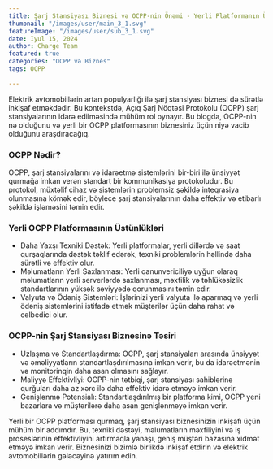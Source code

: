 ```yaml
---
title: Şarj Stansiyası Biznesi və OCPP-nin Önəmi - Yerli Platformanın Üstünlükləri
thumbnail: "/images/user/main_3_1.svg"
featureImage: "/images/user/sub_3_1.svg"
date: Iyul 15, 2024
author: Charge Team
featured: true
categories: "OCPP və Biznes"
tags: OCPP

---
```


Elektrik avtomobillərin artan populyarlığı ilə şarj stansiyası biznesi də sürətlə inkişaf etməkdədir. Bu kontekstdə, Açıq Şarj Nöqtəsi Protokolu (OCPP) şarj stansiyalarının idarə edilməsində mühüm rol oynayır. Bu blogda, OCPP-nin nə olduğunu və yerli bir OCPP platformasının biznesiniz üçün niyə vacib olduğunu araşdıracağıq.

### OCPP Nədir?
OCPP, şarj stansiyalarını və idarəetmə sistemlərini bir-biri ilə ünsiyyət qurmağa imkan verən standart bir kommunikasiya protokoludur. Bu protokol, müxtəlif cihaz və sistemlərin problemsiz şəkildə inteqrasiya olunmasına kömək edir, böylece şarj stansiyalarının daha effektiv və etibarlı şəkildə işləməsini təmin edir.

### Yerli OCPP Platformasının Üstünlükləri
- Daha Yaxşı Texniki Dəstək: Yerli platformalar, yerli dillərdə və saat qurşaqlarında dəstək təklif edərək, texniki problemlərin həllində daha sürətli və effektiv olur.
- Məlumatların Yerli Saxlanması: Yerli qanunvericiliyə uyğun olaraq məlumatların yerli serverlərdə saxlanması, məxfilik və təhlükəsizlik standartlarının yüksək səviyyədə qorunmasını təmin edir.
- Valyuta və Ödəniş Sistemləri: İşlərinizi yerli valyuta ilə aparmaq və yerli ödəniş sistemlərini istifadə etmək müştərilər üçün daha rahat və cəlbedici olur.
### OCPP-nin Şarj Stansiyası Biznesinə Təsiri
- Uzlaşma və Standartlaşdırma: OCPP, şarj stansiyaları arasında ünsiyyət və əməliyyatların standartlaşdırılmasına imkan verir, bu da idarəetmənin və monitorinqin daha asan olmasını sağlayır.
- Maliyyə Effektivliyi: OCPP-nin tətbiqi, şarj stansiyası sahiblərinə qurğuları daha az xərc ilə daha effektiv idarə etməyə imkan verir.
- Genişlənmə Potensialı: Standartlaşdırılmış bir platforma kimi, OCPP yeni bazarlara və müştərilərə daha asan genişlənməyə imkan verir.

Yerli bir OCPP platforması qurmaq, şarj stansiyası biznesinizin inkişafı üçün mühüm bir addımdır. Bu, texniki dəstəyi, məlumatların məxfiliyini və iş proseslərinin effektivliyini artırmaqla yanaşı, geniş müştəri bazasına xidmət etməyə imkan verir. Biznesinizi bizimlə birlikdə inkişaf etdirin və elektrik avtomobillərin gələcəyinə yatırım edin.